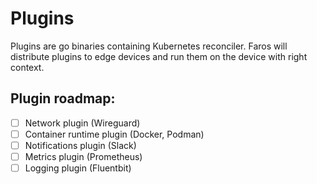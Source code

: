 # Plugins

Plugins are go binaries containing Kubernetes reconciler. Faros will distribute
plugins to edge devices and run them on the device with right context.

## Plugin roadmap:

- [ ] Network plugin (Wireguard)
- [ ] Container runtime plugin (Docker, Podman)
- [ ] Notifications plugin (Slack)
- [ ] Metrics plugin (Prometheus)
- [ ] Logging plugin (Fluentbit)
